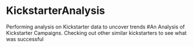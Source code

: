 # KickstarterAnalysis
Performing analysis on Kickstarter data to uncover trends
#An Analysis of Kickstarter Campaigns.
Checking out other similar kickstarters to see what was successful

